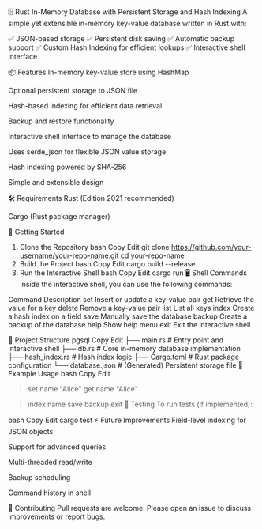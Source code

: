 🗄️ Rust In-Memory Database with Persistent Storage and Hash Indexing
A simple yet extensible in-memory key-value database written in Rust with:

✅ JSON-based storage
✅ Persistent disk saving
✅ Automatic backup support
✅ Custom Hash Indexing for efficient lookups
✅ Interactive shell interface

📦 Features
In-memory key-value store using HashMap

Optional persistent storage to JSON file

Hash-based indexing for efficient data retrieval

Backup and restore functionality

Interactive shell interface to manage the database

Uses serde_json for flexible JSON value storage

Hash indexing powered by SHA-256

Simple and extensible design

🛠️ Requirements
Rust (Edition 2021 recommended)

Cargo (Rust package manager)

🚀 Getting Started
1. Clone the Repository
bash
Copy
Edit
git clone https://github.com/your-username/your-repo-name.git
cd your-repo-name
2. Build the Project
bash
Copy
Edit
cargo build --release
3. Run the Interactive Shell
bash
Copy
Edit
cargo run
🖥️ Shell Commands
Inside the interactive shell, you can use the following commands:

Command	Description
set <key> <value>	Insert or update a key-value pair
get <key>	Retrieve the value for a key
delete <key>	Remove a key-value pair
list	List all keys
index <field>	Create a hash index on a field
save	Manually save the database
backup	Create a backup of the database
help	Show help menu
exit	Exit the interactive shell

📂 Project Structure
pgsql
Copy
Edit
├── main.rs         # Entry point and interactive shell
├── db.rs           # Core in-memory database implementation
├── hash_index.rs   # Hash index logic
├── Cargo.toml      # Rust package configuration
└── database.json   # (Generated) Persistent storage file
🧩 Example Usage
bash
Copy
Edit
> set name "Alice"
> get name
"Alice"

> index name
> save
> backup
> exit
🧪 Testing
To run tests (if implemented):

bash
Copy
Edit
cargo test
⚡ Future Improvements
Field-level indexing for JSON objects

Support for advanced queries

Multi-threaded read/write

Backup scheduling

Command history in shell

🤝 Contributing
Pull requests are welcome. Please open an issue to discuss improvements or report bugs.
